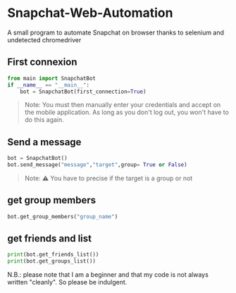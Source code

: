# Snapchat-Web-Automation

A small program to automate Snapchat on browser thanks to selenium and undetected chromedriver

## First connexion
```py
from main import SnapchatBot
if __name__ == "__main__":
    bot = SnapchatBot(first_connection=True)
```
> Note: You must then manually enter your credentials and accept on the mobile application. As long as you don't log out, you won't have to do this again.

## Send a message
```py
bot = SnapchatBot()
bot.send_message("message","target",group= True or False)
```
> Note: ⚠ You have to precise if the target is a group or not 

## get group members 
```py
bot.get_group_members("group_name")
```

## get friends  and list
```py
print(bot.get_friends_list())
print(bot.get_groups_list())
```

N.B.: please note that I am a beginner and that my code is not always written "cleanly". So please be indulgent.
